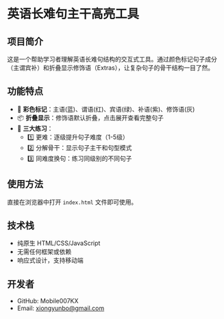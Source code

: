 # 英语长难句主干高亮工具

## 项目简介
这是一个帮助学习者理解英语长难句结构的交互式工具。通过颜色标记句子成分（主谓宾补）和折叠显示修饰语（Extras），让复杂句子的骨干结构一目了然。

## 功能特点
- 🎨 **彩色标记**：主语(蓝)、谓语(红)、宾语(绿)、补语(紫)、修饰语(灰)
- 📦 **折叠显示**：修饰语默认折叠，点击展开查看完整句子
- 🎯 **三大练习**：
  - 1️⃣ 更难：逐级提升句子难度（1-5级）
  - 2️⃣ 分解骨干：显示句子主干和句型模式
  - 3️⃣ 同难度换句：练习同级别的不同句子

## 使用方法
直接在浏览器中打开 `index.html` 文件即可使用。

## 技术栈
- 纯原生 HTML/CSS/JavaScript
- 无需任何框架或依赖
- 响应式设计，支持移动端

## 开发者
- GitHub: Mobile007KX
- Email: xiongyunbo@gmail.com